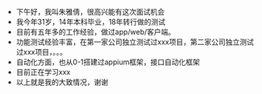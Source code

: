 - 下午好，我叫朱雅倩，很高兴能有这次面试机会
- 我今年31岁，14年本科毕业，18年转行做的测试
- 目前有五年多的工作经验，做过app/web/客户端。
- 功能测试经验丰富，在第一家公司独立测试过xxx项目，第二家公司独立测试过xxx项目，。。。
- 自动化方面，也从0-1搭建过appium框架，接口自动化框架
- 目前正在学习xxx
- 以上就是我的大致情况，谢谢